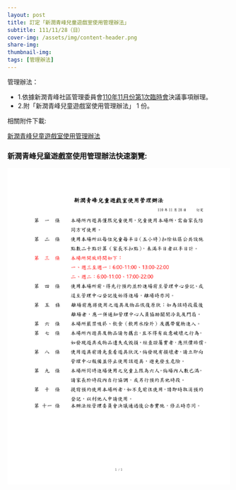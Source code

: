 ```yaml
---
layout: post
title: 訂定「新潤青峰兒童遊戲室使用管理辦法」
subtitle: 111/11/28（日）
cover-img: /assets/img/content-header.png
share-img: 
thumbnail-img:
tags: [管理辦法]
---
```


管理辦法：
- 1.依據新潤青峰社區管理委員會[110年11月份第1次臨時會](https://bq01.github.io/2021-11-28-1-meeting/)決議事項辦理。
- 2.附「新潤青峰兒童遊戲室使用管理辦法」 1 份。

相關附件下載:

 [新潤青峰兒童遊戲室使用管理辦法](../assets/post/20211128-3/新潤青峰兒童遊戲室使用管理辦法.pdf)

### 新潤青峰兒童遊戲室使用管理辦法快速瀏覽:

![](../assets/post/20211128-3/play-room-01.png)
